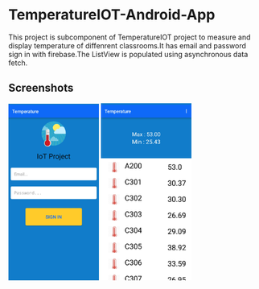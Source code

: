 # TemperatureIOT-Android-App
This project is subcomponent of TemperatureIOT project to measure and display temperature of diffenrent classrooms.It has email and password sign in with firebase.The ListView is populated using asynchronous data fetch.


## Screenshots
<p float="left">
  <img src="https://github.com/AvidTriumph/TemperatureIOT-Android-App/blob/master/images/SignIn.jpg" width="180" />
  <img src="https://github.com/AvidTriumph/TemperatureIOT-Android-App/blob/master/images/ListView.png" width="180" /> 
</p>


